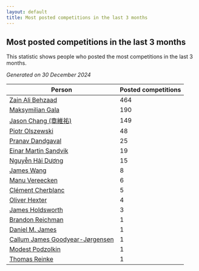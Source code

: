 ```yaml
---
layout: default
title: Most posted competitions in the last 3 months
---
```

## Most posted competitions in the last 3 months
This statistic shows people who posted the most competitions in the last 3 months.

*Generated on 30 December 2024*

| Person | Posted competitions |
| --- | --- |
| [Zain Ali Behzaad](https://www.worldcubeassociation.org/persons/2019BEHZ01) | 464 |
| [Maksymilian Gala](https://www.worldcubeassociation.org/persons/2022GALA01) | 190 |
| [Jason Chang (章維祐)](https://www.worldcubeassociation.org/persons/2023CHAN15) | 149 |
| [Piotr Olszewski](https://www.worldcubeassociation.org/persons/2013OLSZ02) | 48 |
| [Pranav Dandgaval](https://www.worldcubeassociation.org/persons/2017DAND01) | 25 |
| [Einar Martin Sandvik](https://www.worldcubeassociation.org/persons/2018SAND22) | 19 |
| [Nguyễn Hải Dương](https://www.worldcubeassociation.org/persons/2018DUON07) | 15 |
| [James Wang](https://www.worldcubeassociation.org/persons/2015WANG87) | 8 |
| [Manu Vereecken](https://www.worldcubeassociation.org/persons/2010VERE01) | 6 |
| [Clément Cherblanc](https://www.worldcubeassociation.org/persons/2014CHER05) | 5 |
| [Oliver Hexter](https://www.worldcubeassociation.org/persons/2022HEXT01) | 4 |
| [James Holdsworth](https://www.worldcubeassociation.org/persons/2015HOLD01) | 3 |
| [Brandon Reichman](https://www.worldcubeassociation.org/persons/2015REIC02) | 1 |
| [Daniel M. James](https://www.worldcubeassociation.org/persons/2012JAME04) | 1 |
| [Callum James Goodyear-Jørgensen](https://www.worldcubeassociation.org/persons/2012GOOD02) | 1 |
| [Modest Podzolkin](https://www.worldcubeassociation.org/persons/2017PODZ01) | 1 |
| [Thomas Reinke](https://www.worldcubeassociation.org/persons/2018REIN04) | 1 |
